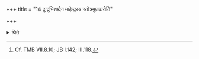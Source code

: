 +++
title = "14 दुन्दुभिशब्देन माहेन्द्रस्य स्तोत्रमुपाकरोति"

+++

<details><summary>थिते</summary>

14. (The Adhvaryu) bespeaks the Māhendra-Stotra by means of the sound of a drum.[^1]  

[^1]: Cf. TMB VII.8.10; JB I.142; III.118.  

</details>
